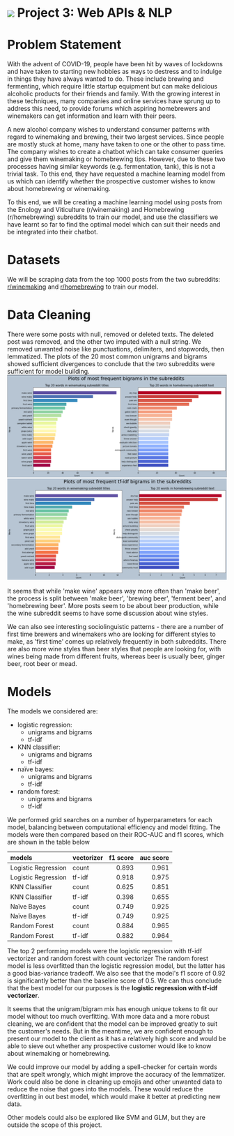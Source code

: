 # ![](https://ga-dash.s3.amazonaws.com/production/assets/logo-9f88ae6c9c3871690e33280fcf557f33.png) Project 3: Web APIs & NLP

# Problem Statement

With the advent of COVID-19, people have been hit by waves of lockdowns and have taken to starting new hobbies as ways to destress and to indulge in things they have always wanted to do. These include brewing and fermenting, which require little startup equipment but can make delicious alcoholic products for their friends and family. With the growing interest in these techniques, many companies and online services have sprung up to address this need, to provide forums which aspiring homebrewers and winemakers can get information and learn with their peers.

A new alcohol company wishes to understand consumer patterns with regard to winemaking and brewing, their two largest services. Since people are mostly stuck at home, many have taken to one or the other to pass time. The company wishes to create a chatbot which can take consumer queries and give them winemaking or homebrewing tips. However, due to these two processes having similar keywords (e.g. fermentation, tank), this is not a trivial task. To this end, they have requested a machine learning model from us which can identify whether the prospective customer wishes to know about homebrewing or winemaking.

To this end, we will be creating a machine learning model using posts from the Enology and Viticulture (r/winemaking) and Homebrewing (r/homebrewing) subreddits to train our model, and use the classifiers we have learnt so far to find the optimal model which can suit their needs and be integrated into their chatbot.

# Datasets

We will be scraping data from the top 1000 posts from the two subreddits: [r/winemaking](https://www.reddit.com/r/winemaking/) and [r/homebrewing](https://www.reddit.com/r/homebrewing/) to train our model.

# Data Cleaning
There were some posts with null, removed or deleted texts. The deleted post was removed, and the other two imputed with a null string. We removed unwanted noise like punctuations, delimiters, and stopwords, then lemmatized. The plots of the 20 most common unigrams and bigrams showed sufficient divergences to conclude that the two subreddits were sufficient for model building.
![](images/count-bi.png)
![](images/tfidf-bi.png)

It seems that while 'make wine' appears way more often than 'make beer', the process is split between 'make beer', 'brewing beer', 'ferment beer', and 'homebrewing beer'. More posts seem to be about beer production, while the wine subreddit seems to have some discussion about wine styles. 

We can also see interesting sociolinguistic patterns - there are a number of first time brewers and winemakers who are looking for different styles to make, as 'first time' comes up relatively frequently in both subreddits. There are also more wine styles than beer styles that people are looking for, with wines being made from different fruits, whereas beer is usually beer, ginger beer, root beer or mead.

# Models

The models we considered are:
- logistic regression:
    * unigrams and bigrams
    * tf-idf
- KNN classifier:
    * unigrams and bigrams
    * tf-idf
- naïve bayes:
    * unigrams and bigrams
    * tf-idf
- random forest:
    * unigrams and bigrams
    * tf-idf
    
We performed grid searches on a number of hyperparameters for each model, balancing between computational efficiency and model fitting. The models were then compared based on their ROC-AUC and f1 scores, which are shown in the table below

| models              | vectorizer   |   f1 score |   auc score |
|:--------------------|:-------------|-----------:|------------:|
| Logistic Regression | count        |      0.893 |       0.961 |
| Logistic Regression | tf-idf       |      0.918 |       0.975 |
| KNN Classifier      | count        |      0.625 |       0.851 |
| KNN Classifier      | tf-idf       |      0.398 |       0.655 |
| Naïve Bayes         | count        |      0.749 |       0.925 |
| Naïve Bayes         | tf-idf       |      0.749 |       0.925 |
| Random Forest       | count        |      0.884 |       0.965 |
| Random Forest       | tf-idf       |      0.882 |       0.964 |

The top 2 performing models were the logistic regression with tf-idf vectorizer and random forest with count vectorizer The random forest model is less overfitted than the logistic regression model, but the latter has a good bias-variance tradeoff. We also see that the model's f1 score of 0.92 is significantly better than the baseline score of 0.5. We can thus conclude that the best model for our purposes is the **logistic regression with tf-idf vectorizer**.

It seems that the unigram/bigram mix has enough unique tokens to fit our model without too much overfitting. With more data and a more robust cleaning, we are confident that the model can be improved greatly to suit the customer's needs. But in the meantime, we are confident enough to present our model to the client as it has a relatively high score and would be able to sieve out whether any prospective customer would like to know about winemaking or homebrewing.

We could improve our model by adding a spell-checker for certain words that are spelt wrongly, which might improve the accuracy of the lemmatizer. Work could also be done in cleaning up emojis and other unwanted data to reduce the noise that goes into the models. These would reduce the overfitting in out best model, which would make it better at predicting new data.

Other models could also be explored like SVM and GLM, but they are outside the scope of this project.